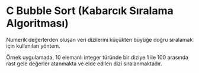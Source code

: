 # C Bubble Sort (Kabarcık Sıralama Algoritması)

Numerik değerlerden oluşan veri dizilerini küçükten büyüğe doğru sıralamak için kullanılan yöntem.

Örnek uygulamada, 10 elemanlı integer  türünde bir diziye 1 ile 100 arasında rast gele değerler atanmakta ve elde edilen dizi sıralanmaktadır.
